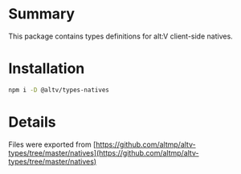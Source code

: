 # Summary
This package contains types definitions for alt:V client-side natives.

# Installation

```bash
npm i -D @altv/types-natives
```

# Details
Files were exported from [https://github.com/altmp/altv-types/tree/master/natives](https://github.com/altmp/altv-types/tree/master/natives)
